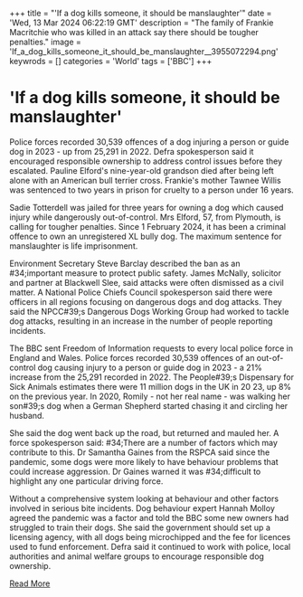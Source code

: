 +++
title = "'If a dog kills someone, it should be manslaughter'"
date = 'Wed, 13 Mar 2024 06:22:19 GMT'
description = "The family of Frankie Macritchie who was killed in an attack say there should be tougher penalties."
image = 'If_a_dog_kills_someone_it_should_be_manslaughter__3955072294.png'
keywrods =  []
categories = 'World'
tags = ['BBC']
+++

# 'If a dog kills someone, it should be manslaughter'

Police forces recorded 30,539 offences of a dog injuring a person or guide dog in 2023 - up from 25,291 in 2022.
Defra spokesperson said it encouraged responsible ownership to address control issues before they escalated.
Pauline Elford's nine-year-old grandson died after being left alone with an American bull terrier cross.
Frankie's mother Tawnee Willis was sentenced to two years in prison for cruelty to a person under 16 years.

Sadie Totterdell was jailed for three years for owning a dog which caused injury while dangerously out-of-control.
Mrs Elford, 57, from Plymouth, is calling for tougher penalties.
Since 1 February 2024, it has been a criminal offence to own an unregistered XL bully dog.
The maximum sentence for manslaughter is life imprisonment.

Environment Secretary Steve Barclay described the ban as an <bb>#34;important measure to protect public safety.
James McNally, solicitor and partner at Blackwell Slee, said attacks were often dismissed as a civil matter.
A National Police Chiefs Council spokesperson said there were officers in all regions focusing on dangerous dogs and dog attacks.
They said the NPCC<bb>#39;s Dangerous Dogs Working Group had worked to tackle dog attacks, resulting in an increase in the number of people reporting incidents.

The BBC sent Freedom of Information requests to every local police force in England and Wales.
Police forces recorded 30,539 offences of an out-of-control dog causing injury to a person or guide dog in 2023 - a 21% increase from the 25,291 recorded in 2022.
The People<bb>#39;s Dispensary for Sick Animals estimates there were 11 million dogs in the UK in 20 23, up 8% on the previous year.
In 2020, Romily - not her real name - was walking her son<bb>#39;s dog when a German Shepherd started chasing it and circling her husband.

She said the dog went back up the road, but returned and mauled her.
A force spokesperson said: <bb>#34;There are a number of factors which may contribute to this.
Dr Samantha Gaines from the RSPCA said since the pandemic, some dogs were more likely to have behaviour problems that could increase aggression.
Dr Gaines warned it was <bb>#34;difficult to highlight any one particular driving force.

Without a comprehensive system looking at behaviour and other factors involved in serious bite incidents.
Dog behaviour expert Hannah Molloy agreed the pandemic was a factor and told the BBC some new owners had struggled to train their dogs.
She said the government should set up a licensing agency, with all dogs being microchipped and the fee for licences used to fund enforcement.
Defra said it continued to work with police, local authorities and animal welfare groups to encourage responsible dog ownership.


[Read More](https://www.bbc.co.uk/news/uk-england-68503779)
